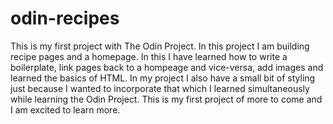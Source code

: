 # odin-recipes
This is my first project with The Odin Project.
In this project I am building recipe pages and a homepage.
In this I have learned how to write a boilerplate, link pages back to a hompeage and vice-versa, add images and learned the basics of HTML.
In my project I also have a small bit of styling just because I wanted to incorporate that which I learned simultaneously while learning the Odin Project.
This is my first project of more to come and I am excited to learn more.

